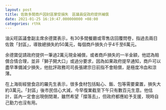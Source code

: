 ```yaml
---
layout: post
title: 佐敦多間商戶因封區蒙受損失　區議員促政府提供補償
date: 2021-01-25 16:19:47.000000000 +08:00
categories: rthk
---
```


油尖旺區議會副主席余德寶表示，有30多間餐廳或零售店回覆問卷，指過去兩日佐敦「封區」，導致總損失約50萬元，每個商戶損失介乎4千至6萬元。

余德寶促請政府提供一筆過2萬元現金補償，或者商戶損失的一半金額，他認為賠償合情合理，並非「獅子開大口」或過分要求，因為如果政府提早通知，商戶可以盡早準備減少損失，他批評政務司司長張建宗日前指不會賠償，是極度冷血和涼薄。

在上海街經營食店的羅先生表示，很多食材包括點心、飯、包等需要棄置，損失大約3萬元。「封區」後市民信心大減，今早復業截至下午只有數百元生意。他估計，區內一定會出現倒閉潮，雖然希望「撐落去」，但政府都應給予支援，現時自己勤力也沒有用。
